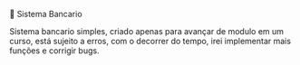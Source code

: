🏦 Sistema Bancario 

Sistema bancario simples, criado apenas para avançar de modulo em um curso, está sujeito a erros, com o decorrer do tempo, irei implementar mais funções e corrigir bugs.
